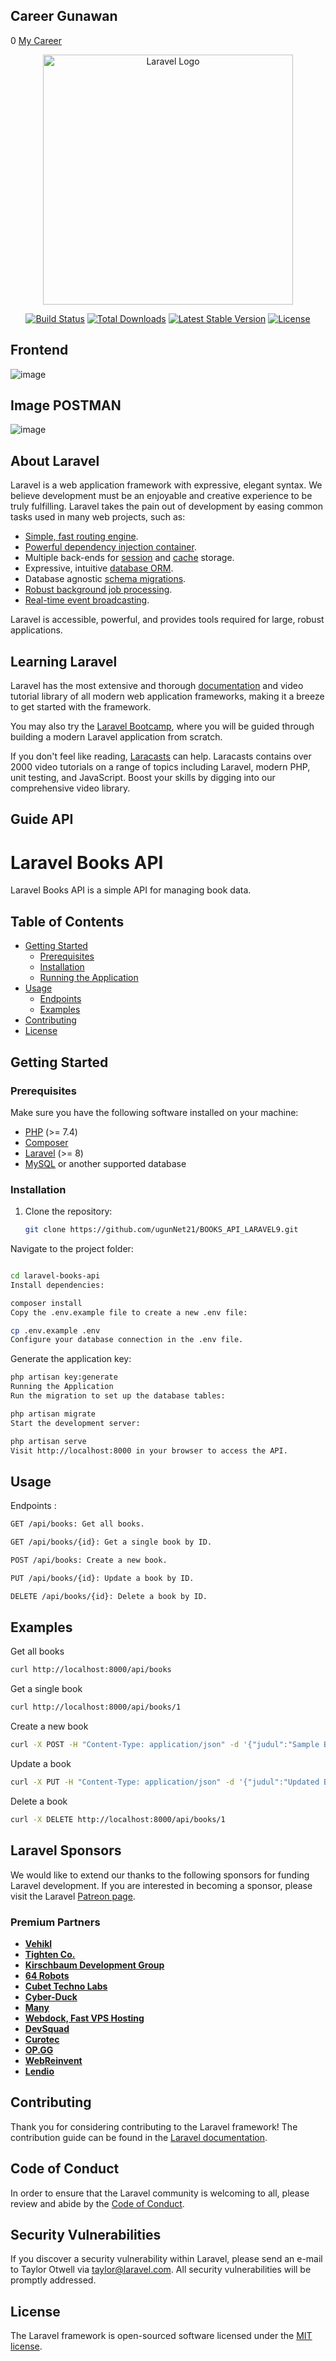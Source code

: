 ## Career Gunawan
0 [My Career](https://careergunawaan.000webhostapp.com/)
<p align="center"><a href="https://laravel.com" target="_blank"><img src="https://raw.githubusercontent.com/laravel/art/master/logo-lockup/5%20SVG/2%20CMYK/1%20Full%20Color/laravel-logolockup-cmyk-red.svg" width="400" alt="Laravel Logo"></a></p>

<p align="center">
<a href="https://github.com/laravel/framework/actions"><img src="https://github.com/laravel/framework/workflows/tests/badge.svg" alt="Build Status"></a>
<a href="https://packagist.org/packages/laravel/framework"><img src="https://img.shields.io/packagist/dt/laravel/framework" alt="Total Downloads"></a>
<a href="https://packagist.org/packages/laravel/framework"><img src="https://img.shields.io/packagist/v/laravel/framework" alt="Latest Stable Version"></a>
<a href="https://packagist.org/packages/laravel/framework"><img src="https://img.shields.io/packagist/l/laravel/framework" alt="License"></a>
</p>

## Frontend
![image](https://github.com/ugunNet21/BOOKS_API_LARAVEL9/assets/45864165/a9ebf7c5-c1d6-499c-a210-b16438066f72)


## Image POSTMAN

![image](https://github.com/ugunNet21/BOOKS_API_LARAVEL9/assets/45864165/3961096c-2343-4657-9602-5bf6416ff59d)


## About Laravel

Laravel is a web application framework with expressive, elegant syntax. We believe development must be an enjoyable and creative experience to be truly fulfilling. Laravel takes the pain out of development by easing common tasks used in many web projects, such as:

- [Simple, fast routing engine](https://laravel.com/docs/routing).
- [Powerful dependency injection container](https://laravel.com/docs/container).
- Multiple back-ends for [session](https://laravel.com/docs/session) and [cache](https://laravel.com/docs/cache) storage.
- Expressive, intuitive [database ORM](https://laravel.com/docs/eloquent).
- Database agnostic [schema migrations](https://laravel.com/docs/migrations).
- [Robust background job processing](https://laravel.com/docs/queues).
- [Real-time event broadcasting](https://laravel.com/docs/broadcasting).

Laravel is accessible, powerful, and provides tools required for large, robust applications.

## Learning Laravel

Laravel has the most extensive and thorough [documentation](https://laravel.com/docs) and video tutorial library of all modern web application frameworks, making it a breeze to get started with the framework.

You may also try the [Laravel Bootcamp](https://bootcamp.laravel.com), where you will be guided through building a modern Laravel application from scratch.

If you don't feel like reading, [Laracasts](https://laracasts.com) can help. Laracasts contains over 2000 video tutorials on a range of topics including Laravel, modern PHP, unit testing, and JavaScript. Boost your skills by digging into our comprehensive video library.
## Guide API
# Laravel Books API

Laravel Books API is a simple API for managing book data.

## Table of Contents

- [Getting Started](#getting-started)
  - [Prerequisites](#prerequisites)
  - [Installation](#installation)
  - [Running the Application](#running-the-application)
- [Usage](#usage)
  - [Endpoints](#endpoints)
  - [Examples](#examples)
- [Contributing](#contributing)
- [License](#license)

## Getting Started

### Prerequisites

Make sure you have the following software installed on your machine:

- [PHP](https://www.php.net/) (>= 7.4)
- [Composer](https://getcomposer.org/)
- [Laravel](https://laravel.com/) (>= 8)
- [MySQL](https://www.mysql.com/) or another supported database

### Installation

1. Clone the repository:

   ```bash
   git clone https://github.com/ugunNet21/BOOKS_API_LARAVEL9.git

Navigate to the project folder:

```bash

cd laravel-books-api
Install dependencies:
```
```bash
composer install
Copy the .env.example file to create a new .env file:
```
```bash
cp .env.example .env
Configure your database connection in the .env file.
```
Generate the application key:

```bash
php artisan key:generate
Running the Application
Run the migration to set up the database tables:
```
```bash
php artisan migrate
Start the development server:
```
```bash
php artisan serve
Visit http://localhost:8000 in your browser to access the API.
```
## Usage
Endpoints :
```bash
GET /api/books: Get all books.
```
```bash
GET /api/books/{id}: Get a single book by ID.
```
```bash
POST /api/books: Create a new book.
```
```bash
PUT /api/books/{id}: Update a book by ID.
```
```bash
DELETE /api/books/{id}: Delete a book by ID.
```

## Examples
Get all books
```bash
curl http://localhost:8000/api/books
```

Get a single book
```bash
curl http://localhost:8000/api/books/1
```
Create a new book
```bash
curl -X POST -H "Content-Type: application/json" -d '{"judul":"Sample Book","pengarang":"John Doe","tanggal_publikasi":"2022-01-01"}' http://localhost:8000/api/books
```
Update a book
```bash
curl -X PUT -H "Content-Type: application/json" -d '{"judul":"Updated Book"}' http://localhost:8000/api/books/1
```
Delete a book
```bash
curl -X DELETE http://localhost:8000/api/books/1
```
## Laravel Sponsors

We would like to extend our thanks to the following sponsors for funding Laravel development. If you are interested in becoming a sponsor, please visit the Laravel [Patreon page](https://patreon.com/taylorotwell).

### Premium Partners

- **[Vehikl](https://vehikl.com/)**
- **[Tighten Co.](https://tighten.co)**
- **[Kirschbaum Development Group](https://kirschbaumdevelopment.com)**
- **[64 Robots](https://64robots.com)**
- **[Cubet Techno Labs](https://cubettech.com)**
- **[Cyber-Duck](https://cyber-duck.co.uk)**
- **[Many](https://www.many.co.uk)**
- **[Webdock, Fast VPS Hosting](https://www.webdock.io/en)**
- **[DevSquad](https://devsquad.com)**
- **[Curotec](https://www.curotec.com/services/technologies/laravel/)**
- **[OP.GG](https://op.gg)**
- **[WebReinvent](https://webreinvent.com/?utm_source=laravel&utm_medium=github&utm_campaign=patreon-sponsors)**
- **[Lendio](https://lendio.com)**

## Contributing

Thank you for considering contributing to the Laravel framework! The contribution guide can be found in the [Laravel documentation](https://laravel.com/docs/contributions).

## Code of Conduct

In order to ensure that the Laravel community is welcoming to all, please review and abide by the [Code of Conduct](https://laravel.com/docs/contributions#code-of-conduct).

## Security Vulnerabilities

If you discover a security vulnerability within Laravel, please send an e-mail to Taylor Otwell via [taylor@laravel.com](mailto:taylor@laravel.com). All security vulnerabilities will be promptly addressed.

## License

The Laravel framework is open-sourced software licensed under the [MIT license](https://opensource.org/licenses/MIT).
